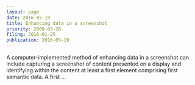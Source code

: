 ```yaml
---
layout: page
date: 2016-05-19
title: Enhancing data in a screenshot
priority: 2008-03-28
filing: 2016-01-25
publication: 2016-05-19
---
```

A computer-implemented method of enhancing data in a screenshot can include capturing a screenshot of content presented on a display and identifying within the content at least a first element comprising first semantic data. A first …